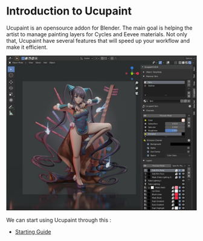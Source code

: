 # Introduction to Ucupaint

Ucupaint is an opensource addon for Blender. The main goal is helping the artist to manage painting layers for Cycles and Eevee materials. Not only that, Ucupaint have several features that will speed up your workflow and make it efficient.

![project-example](source/00.introduction/00-yang_guifei.jpg)

We can start using Ucupaint through this :

- [Starting Guide](01.quick-setup.md)